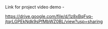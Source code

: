 Link for project video demo -

https://drive.google.com/file/d/1z8xBqFyq-jtqrLGPEkNdk9sPfMbWZ0BL/view?usp=sharing
